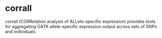 # corrall
corrall (CORRelation analysis of ALLele-specific expression) provides tools for aggregating GATK allele-specific expression output across sets of SNPs and individuals.
